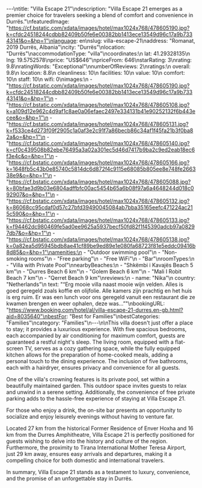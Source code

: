 ---\ntitle: "Villa Escape 21"\ndescription: "Villa Escape 21 emerges as a premier choice for travelers seeking a blend of comfort and convenience in Durrës."\nfeaturedImage: "https://cf.bstatic.com/xdata/images/hotel/max1024x768/478605190.jpg?k=cfdc24518244cdbb82409b50fe6e00382bb1413ece13549d96c17a9b73343141&o=&hp=1"\nlanguage: en\nslug: villa-escape-21\naddress: "Romanat, 2019 Durrës, Albania"\ncity: "Durrës"\nlocation: "Durrës"\naccommodationType: "villa"\ncoordinates:\n  lat: 41.29328135\n  lng: 19.5752578\nprice: "US$646"\npriceFrom: 646\nstarRating: 3\nrating: 9.8\nratingWords: "Exceptional"\nnumberOfReviews: 2\nratings:\n  overall: 9.8\n  location: 8.8\n  cleanliness: 10\n  facilities: 10\n  value: 10\n  comfort: 10\n  staff: 10\n  wifi: 0\nimages:\n  - "https://cf.bstatic.com/xdata/images/hotel/max1024x768/478605190.jpg?k=cfdc24518244cdbb82409b50fe6e00382bb1413ece13549d96c17a9b73343141&o=&hp=1"\n  - "https://cf.bstatic.com/xdata/images/hotel/max1024x768/478605108.jpg?k=a109d12e962c4d9af1c8ae0a06efaec2497e334131b41e90252132f6b443ecee&o=&hp=1"\n  - "https://cf.bstatic.com/xdata/images/hotel/max1024x768/478605131.jpg?k=f533ce4d273f09f2905c1a0af3e2c91f7a86becb86c34af1f45fa21b3f0ba82a&o=&hp=1"\n  - "https://cf.bstatic.com/xdata/images/hotel/max1024x768/478605140.jpg?k=cf0c439508b82ebe76495a3a02a301ec5d46d7417b9ba2c9ed2eab18ec6f3e4c&o=&hp=1"\n  - "https://cf.bstatic.com/xdata/images/hotel/max1024x768/478605166.jpg?k=1648fb5c43b0e85740c5814dc6d872f4c9115e68085b805ee8e748fe266338e9&o=&hp=1"\n  - "https://cf.bstatic.com/xdata/images/hotel/max1024x768/478605088.jpg?k=80bfae3d9b03e6804adffbfc00ac5454b65a6b08f97a6a4648244d018c092907&o=&hp=1"\n  - "https://cf.bstatic.com/xdata/images/hotel/max1024x768/478605132.jpg?k=86068cc95cdaf0d57c27bfd39490045084ab7bba35165eefc471224ac215c590&o=&hp=1"\n  - "https://cf.bstatic.com/xdata/images/hotel/max1024x768/478605133.jpg?k=f94462dc980469fe5ad0ee9625a5937becf50fd82f1f45390adcb97a08297db7&o=&hp=1"\n  - "https://cf.bstatic.com/xdata/images/hotel/max1024x768/478605138.jpg?k=0a82ea5d95945bdb8ae41cf89be9ed89e1e080fa68723f81e5eddc09416b8d85&o=&hp=1"\namenities:\n  - "Outdoor swimming pool"\n  - "Non-smoking rooms"\n  - "Free parking"\n  - "Free WiFi"\n  - "Bar"\nroomTypes:\n  - "Villa with Private Pool"\nnearbyBeaches:\n  - "Shkëmbi i Kavajës Beach 5 km"\n  - "Durres Beach 6 km"\n  - "Golem Beach 6 km"\n  - "Mali I Robit Beach 7 km"\n  - "Qerret Beach 9 km"\nreviews:\n  - name: "Nika"\n    country: "Netherlands"\n    text: "“Erg mooie villa naast mooie wijn velden. Alles is goed geregeld zoals koffie en olijfolie. Alle kamers zijn prachtig en het huis is erg ruim. Er was een lunch voor ons geregeld vanuit een restaurant die ze kwamen brengen en weer ophalen, deze was...”"\nbookingURL: "https://www.booking.com/hotel/al/villa-escape-21-durres.en-gb.html?aid=8035640"\nbestFor: "Best for Families"\nbestCategories: "Families"\ncategory: "Families"\n---\n\nThis villa doesn't just offer a place to stay; it provides a luxurious experience. With five spacious bedrooms, each accompanied by air conditioning for maximum comfort, guests are guaranteed a restful night's sleep. The living room, equipped with a flat-screen TV, serves as a cozy gathering space, while the fully equipped kitchen allows for the preparation of home-cooked meals, adding a personal touch to the dining experience. The inclusion of five bathrooms, each with a hairdryer, ensures privacy and convenience for all guests.

One of the villa's crowning features is its private pool, set within a beautifully maintained garden. This outdoor space invites guests to relax and unwind in a serene setting. Additionally, the convenience of free private parking adds to the hassle-free experience of staying at Villa Escape 21.

For those who enjoy a drink, the on-site bar presents an opportunity to socialize and enjoy leisurely evenings without having to venture far. 

Located 27 km from the historical Former Residence of Enver Hoxha and 16 km from the Durres Amphitheatre, Villa Escape 21 is perfectly positioned for guests wishing to delve into the history and culture of the region. Furthermore, the proximity to Tirana International Mother Teresa Airport, just 29 km away, ensures easy arrivals and departures, making it a compelling choice for both domestic and international travelers.

In summary, Villa Escape 21 stands as a testament to luxury, convenience, and the promise of an unforgettable stay in Durrës.